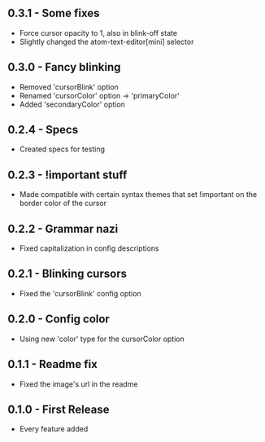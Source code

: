 ## 0.3.1 - Some fixes
* Force cursor opacity to 1, also in blink-off state
* Slightly changed the atom-text-editor[mini] selector

## 0.3.0 - Fancy blinking
* Removed 'cursorBlink' option
* Renamed 'cursorColor' option -> 'primaryColor'
* Added 'secondaryColor' option

## 0.2.4 - Specs
* Created specs for testing

## 0.2.3 - !important stuff
* Made compatible with certain syntax themes that set !important on the border color of the cursor

## 0.2.2 - Grammar nazi
* Fixed capitalization in config descriptions

## 0.2.1 - Blinking cursors
* Fixed the 'cursorBlink' config option

## 0.2.0 - Config color
* Using new 'color' type for the cursorColor option

## 0.1.1 - Readme fix
* Fixed the image's url in the readme

## 0.1.0 - First Release
* Every feature added
